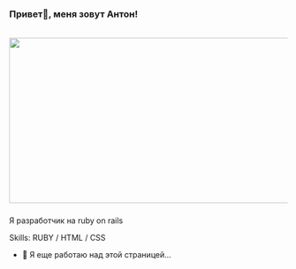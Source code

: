 ### Привет👋, меня зовут Антон!
<br clear="both">

<div align="center">
  <img height="300" width="600" src="https://github.com/kasalava/kasalava/blob/main/dance-tom-loki.gif"  />
</div>

###

Я разработчик на ruby on rails

Skills: RUBY / HTML / CSS

- 🔭 Я еще работаю над этой страницей...

